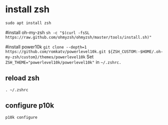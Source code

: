 # install zsh
`sudo apt install zsh`

#install oh-my-zsh
`sh -c "$(curl -fsSL https://raw.github.com/ohmyzsh/ohmyzsh/master/tools/install.sh)"`

#install power10k
`git clone --depth=1 https://github.com/romkatv/powerlevel10k.git ${ZSH_CUSTOM:-$HOME/.oh-my-zsh/custom}/themes/powerlevel10k`
Set `ZSH_THEME="powerlevel10k/powerlevel10k"` in `~/.zshrc.`

## reload zsh
`. ~/.zshrc`

## configure p10k
`p10k configure`

